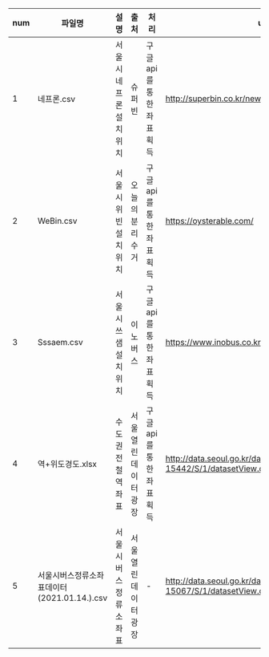 

| num | 파일명 | 설명 | 출처 | 처리 | url |
| --- | ------ | ---- | ---- | ---- | --- |
|  1  | 네프론.csv | 서울시 네프론 설치 위치 | 슈퍼빈 | 구글api를 통한 좌표 획득 | http://superbin.co.kr/new/contents/location_list.php |
|  2  | WeBin.csv | 서울시 위빈 설치 위치 | 오늘의 분리수거 | 구글api를 통한 좌표 획득 | https://oysterable.com/ |
|  3  | Sssaem.csv | 서울시 쓰샘 설치 위치 | 이노버스 | 구글api를 통한 좌표 획득 | https://www.inobus.co.kr/ |
|  4  | 역+위도경도.xlsx | 수도권 전철 역 좌표 | 서울열린데이터광장 | 구글api를 통한 좌표 획득 |http://data.seoul.go.kr/dataList/OA-15442/S/1/datasetView.do |
|  5  | 서울시버스정류소좌표데이터(2021.01.14.).csv | 서울시 버스 정류소 좌표 | 서울열린데이터광장 | - |http://data.seoul.go.kr/dataList/OA-15067/S/1/datasetView.do | 